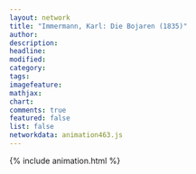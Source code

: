 ```yaml
---
layout: network
title: "Immermann, Karl: Die Bojaren (1835)"
author:
description:
headline:
modified:
category:
tags:
imagefeature: 
mathjax: 
chart: 
comments: true
featured: false
list: false
networkdata: animation463.js
---
```

{% include animation.html %}
